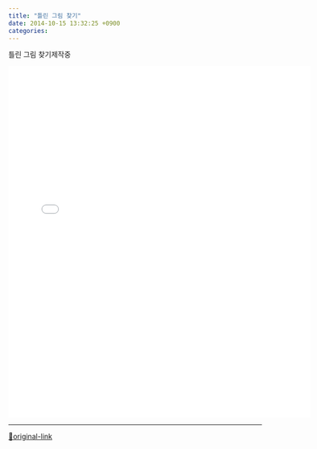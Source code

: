 ```yaml
---
title: "틀린 그림 찾기"
date: 2014-10-15 13:32:25 +0900
categories: 
---
```

  

틀린 그림 찾기제작중  
  
<iframe frameborder="0" height="700" src="/game/spotTheDifference/" style="border-width: 0px;margin:0 auto " width="600"></iframe>  
  






***
[🔗original-link](http://www.mins01.com/mh/tech/read/901)